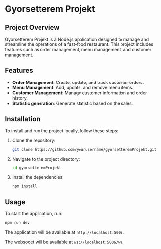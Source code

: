 # Gyorsetterem Projekt

## Project Overview

Gyorsetterem Projekt is a Node.js application designed to manage and streamline the operations of a fast-food restaurant. This project includes features such as order management, menu management, and customer management.

## Features

- **Order Management**: Create, update, and track customer orders.
- **Menu Management**: Add, update, and remove menu items.
- **Customer Management**: Manage customer information and order history.
- **Statistic generation**: Generate statistic based on the sales.

## Installation

To install and run the project locally, follow these steps:

1. Clone the repository:
   ```bash
   git clone https://github.com/yourusername/gyorsetteremProjekt.git
   ```
2. Navigate to the project directory:
   ```bash
   cd gyorsetteremProjekt
   ```
3. Install the dependencies:
   ```bash
   npm install
   ```

## Usage

To start the application, run:

```bash
npm run dev
```

The application will be available at `http://localhost:5005`.

The websocet will be available at `ws://localhost:5006/ws`.
